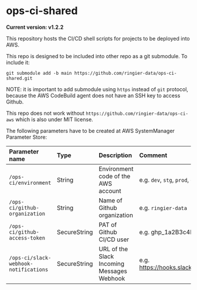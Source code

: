 # ops-ci-shared

**Current version: v1.2.2**

This repository hosts the CI/CD shell scripts for projects to be deployed into AWS.

This repo is designed to be included into other repo as a git submodule. To include it:
```shell-script
git submodule add -b main https://github.com/ringier-data/ops-ci-shared.git
```

NOTE: it is important to add submodule using `https` instead of `git` protocol, because the AWS CodeBuild agent does not have an SSH key
to access Github.

This repo does not work without `https://github.com/ringier-data/ops-ci-aws` which is also under MIT license.

The following parameters have to be created at AWS SystemManager Parameter Store:

| Parameter name                        | Type         | Description                                | Comment                                                                              |
|:--------------------------------------|:-------------|:-------------------------------------------|:-------------------------------------------------------------------------------------|
| `/ops-ci/environment`                 | String       | Environment code of the AWS account        | e.g. `dev`, `stg`, `prod`, etc.                                                      |
| `/ops-ci/github-organization`         | String       | Name of Github organization                | e.g. `ringier-data`                                                                  |
| `/ops-ci/github-access-token`         | SecureString | PAT of Github CI/CD user                   | e.g. ghp_1a2B3c4D5e6F7A8b9C0d1E2f3a4B5c6D7e8F                                        |
| `/ops-ci/slack-webhook-notifications` | SecureString | URL of the Slack Incoming Messages Webhook | e.g. https://hooks.slack.com/services/1A2B3C4D5/E6F7G8H9I0J/1k2L3m4n5O6p7Q8s9T0u1V2w |
